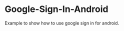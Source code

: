 Google-Sign-In-Android
======================

Example to show how to use google sign in for android.
